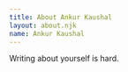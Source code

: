 ```yaml
---
title: About Ankur Kaushal
layout: about.njk
name: Ankur Kaushal
---
```


Writing about yourself is hard.
